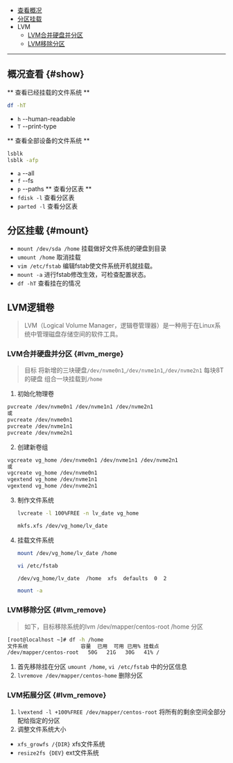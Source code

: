 - [查看概况](./FileSystem.md#show)
- [分区挂载](./FileSystem.md#mount)
- LVM
  - [LVM合并硬盘并分区](./FileSystem.md#lvm_merge)
  - [LVM移除分区](./FileSystem.md#lvm_remove)

---

## 概况查看 {#show}
** 查看已经挂载的文件系统 **
```bash
df -hT
``` 
- `h` --human-readable
- `T` --print-type

** 查看全部设备的文件系统 ** 
```bash
lsblk
lsblk -afp         
```
- `a` --all
- `f` --fs
- `p` --paths
** 查看分区表 ** 
- `fdisk -l` 查看分区表
- `parted -l` 查看分区表

## 分区挂载 {#mount}
- `mount /dev/sda /home` 挂载做好文件系统的硬盘到目录  
- `umount /home`   取消挂载
- `vim /etc/fstab` 编辑fstab使文件系统开机就挂载。
- `mount -a`       进行fstab修改生效，可检查配置状态。
- `df -hT` 查看挂在的情况

## LVM逻辑卷
> LVM（Logical Volume Manager，逻辑卷管理器）是一种用于在Linux系统中管理磁盘存储空间的软件工具。

### LVM合并硬盘并分区 {#lvm_merge}
> 目标 将新增的三块硬盘`/dev/nvme0n1`,`/dev/nvme1n1`,`/dev/nvme2n1` 每块8T的硬盘 组合一块挂载到`/home`

1. 初始化物理卷 
```bash
pvcreate /dev/nvme0n1 /dev/nvme1n1 /dev/nvme2n1
或
pvcreate /dev/nvme0n1 
pvcreate /dev/nvme1n1 
pvcreate /dev/nvme2n1
```
2. 创建新卷组
```bash
vgcreate vg_home /dev/nvme0n1 /dev/nvme1n1 /dev/nvme2n1
或
vgcreate vg_home /dev/nvme0n1 
vgextend vg_home /dev/nvme1n1 
vgextend vg_home /dev/nvme2n1
```
3. 制作文件系统
    ```bash
    lvcreate -l 100%FREE -n lv_date vg_home

    mkfs.xfs /dev/vg_home/lv_date
    ```
4. 挂载文件系统
    ```bash
    mount /dev/vg_home/lv_date /home

    vi /etc/fstab

    /dev/vg_home/lv_date  /home  xfs  defaults  0  2

    mount -a
    ```

### LVM移除分区 {#lvm_remove}
> 如下，目标移除系统的lvm /dev/mapper/centos-root /home 分区

```bash
[root@localhost ~]# df -h /home
文件系统                 容量  已用  可用 已用% 挂载点
/dev/mapper/centos-root   50G   21G   30G   41% /
```
1. 首先移除挂在分区 `umount /home`, `vi /etc/fstab` 中的分区信息
2. `lvremove /dev/mapper/centos-home` 删除分区

### LVM拓展分区 {#lvm_remove}

1. `lvextend -l +100%FREE /dev/mapper/centos-root` 将所有的剩余空间全部分配给指定的分区
2. 调整文件系统大小
  - `xfs_growfs /{DIR}` xfs文件系统
  - `resize2fs {DEV}` ext文件系统 
